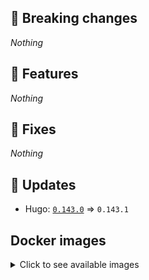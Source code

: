 ## :loudspeaker: Breaking changes

*Nothing*


## :tada: Features

*Nothing*


## :bug: Fixes

*Nothing*


## :heartbeat: Updates

* Hugo: [`0.143.0`](https://github.com/floryn90/docker-hugo/releases/tag/0.143.0) => `0.143.1`


## Docker images

<details>
<summary>Click to see available images</summary>

This release is available from Docker Hub as project `floryn90/hugo` with the following tags:

| Alias tags                   | Version specific tags                      |
| ---------------------------- | ------------------------------------------ |
| `busybox`, `latest`          | `0.143.1-busybox`, `0.143.1`                     |
| `busybox-ci`, `ci`           | `0.143.1-busybox-ci`, `0.143.1-ci`               |
| `busybox-onbuild`, `onbuild` | `0.143.1-busybox-onbuild`, `0.143.1-onbuild`     |
| `alpine`                     | `0.143.1-alpine`                              |
| `alpine-ci`                  | `0.143.1-alpine-ci`                           |
| `alpine-onbuild`             | `0.143.1-alpine-onbuild`                      |
| `asciidoctor`                | `0.143.1-asciidoctor`                         |
| `asciidoctor-ci`             | `0.143.1-asciidoctor-ci`                      |
| `asciidoctor-onbuild`        | `0.143.1-asciidoctor-onbuild`                 |
| `pandoc`                     | `0.143.1-pandoc`                              |
| `pandoc-ci`                  | `0.143.1-pandoc-ci`                           |
| `pandoc-onbuild`             | `0.143.1-pandoc-onbuild`                      |
| `ext-alpine`                 | `0.143.1-ext-alpine`                          |
| `ext-alpine-ci`              | `0.143.1-ext-alpine-ci`                       |
| `ext-alpine-onbuild`         | `0.143.1-ext-alpine-onbuild`                  |
| `ext-asciidoctor`            | `0.143.1-ext-asciidoctor`                     |
| `ext-asciidoctor-ci`         | `0.143.1-ext-asciidoctor-ci`                  |
| `ext-asciidoctor-onbuild`    | `0.143.1-ext-asciidoctor-onbuild`             |
| `ext-pandoc`                 | `0.143.1-ext-pandoc`                          |
| `ext-pandoc-ci`              | `0.143.1-ext-pandoc-ci`                       |
| `ext-pandoc-onbuild`         | `0.143.1-ext-pandoc-onbuild`                  |
| `debian`                     | `0.143.1-debian`                              |
| `debian-ci`                  | `0.143.1-debian-ci`                           |
| `debian-onbuild`             | `0.143.1-debian-onbuild`                      |
| `ext-debian`, `ext`, `latest-ext` | `0.143.1-ext-debian`, `0.143.1-ext`         |
| `ext-debian-ci`, `ext-ci`    | `0.143.1-ext-debian-ci`, `0.143.1-ext-ci`        |
| `ext-debian-onbuild`, `ext-onbuild` | `0.143.1-ext-debian-onbuild`, `0.143.1-ext-onbuild` |
| `ubuntu`                     | `0.143.1-ubuntu`                            |
| `ubuntu-ci`                  | `0.143.1-ubuntu-ci`                         |
| `ubuntu-onbuild`             | `0.143.1-ubuntu-onbuild`                    |
| `ext-ubuntu`                 | `0.143.1-ext-ubuntu`                        |
| `ext-ubuntu-ci`              | `0.143.1-ext-ubuntu-ci`                     |
| `ext-ubuntu-onbuild`         | `0.143.1-ext-ubuntu-onbuild`                |
</details>